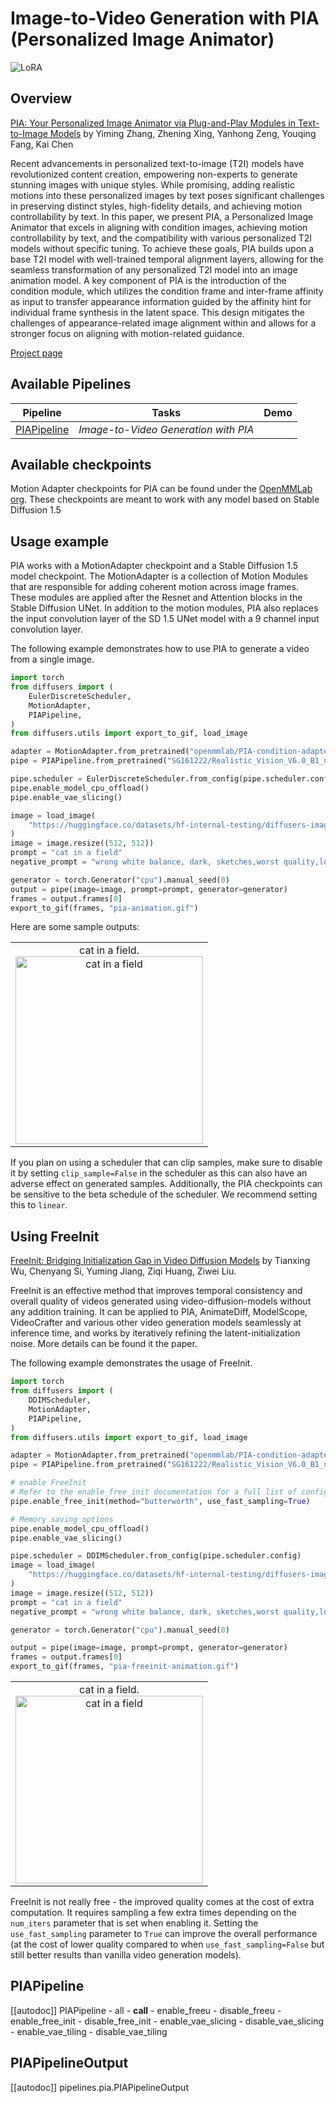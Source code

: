<!--Copyright 2024 The HuggingFace Team. All rights reserved.

Licensed under the Apache License, Version 2.0 (the "License"); you may not use this file except in compliance with
the License. You may obtain a copy of the License at

http://www.apache.org/licenses/LICENSE-2.0

Unless required by applicable law or agreed to in writing, software distributed under the License is distributed on
an "AS IS" BASIS, WITHOUT WARRANTIES OR CONDITIONS OF ANY KIND, either express or implied. See the License for the
specific language governing permissions and limitations under the License.
-->

# Image-to-Video Generation with PIA (Personalized Image Animator)

<div class="flex flex-wrap space-x-1">
  <img alt="LoRA" src="https://img.shields.io/badge/LoRA-d8b4fe?style=flat"/>
</div>

## Overview

[PIA: Your Personalized Image Animator via Plug-and-Play Modules in Text-to-Image Models](https://huggingface.co/papers/2312.13964) by Yiming Zhang, Zhening Xing, Yanhong Zeng, Youqing Fang, Kai Chen

Recent advancements in personalized text-to-image (T2I) models have revolutionized content creation, empowering non-experts to generate stunning images with unique styles. While promising, adding realistic motions into these personalized images by text poses significant challenges in preserving distinct styles, high-fidelity details, and achieving motion controllability by text. In this paper, we present PIA, a Personalized Image Animator that excels in aligning with condition images, achieving motion controllability by text, and the compatibility with various personalized T2I models without specific tuning. To achieve these goals, PIA builds upon a base T2I model with well-trained temporal alignment layers, allowing for the seamless transformation of any personalized T2I model into an image animation model. A key component of PIA is the introduction of the condition module, which utilizes the condition frame and inter-frame affinity as input to transfer appearance information guided by the affinity hint for individual frame synthesis in the latent space. This design mitigates the challenges of appearance-related image alignment within and allows for a stronger focus on aligning with motion-related guidance.

[Project page](https://pi-animator.github.io/)

## Available Pipelines

| Pipeline | Tasks | Demo
|---|---|:---:|
| [PIAPipeline](https://github.com/huggingface/diffusers/blob/main/src/diffusers/pipelines/pia/pipeline_pia.py) | *Image-to-Video Generation with PIA* |

## Available checkpoints

Motion Adapter checkpoints for PIA can be found under the [OpenMMLab org](https://huggingface.co/openmmlab/PIA-condition-adapter). These checkpoints are meant to work with any model based on Stable Diffusion 1.5

## Usage example

PIA works with a MotionAdapter checkpoint and a Stable Diffusion 1.5 model checkpoint. The MotionAdapter is a collection of Motion Modules that are responsible for adding coherent motion across image frames. These modules are applied after the Resnet and Attention blocks in the Stable Diffusion UNet. In addition to the motion modules, PIA also replaces the input convolution layer of the SD 1.5 UNet model with a 9 channel input convolution layer.

The following example demonstrates how to use PIA to generate a video from a single image.

```python
import torch
from diffusers import (
    EulerDiscreteScheduler,
    MotionAdapter,
    PIAPipeline,
)
from diffusers.utils import export_to_gif, load_image

adapter = MotionAdapter.from_pretrained("openmmlab/PIA-condition-adapter")
pipe = PIAPipeline.from_pretrained("SG161222/Realistic_Vision_V6.0_B1_noVAE", motion_adapter=adapter, torch_dtype=torch.float16)

pipe.scheduler = EulerDiscreteScheduler.from_config(pipe.scheduler.config)
pipe.enable_model_cpu_offload()
pipe.enable_vae_slicing()

image = load_image(
    "https://huggingface.co/datasets/hf-internal-testing/diffusers-images/resolve/main/pix2pix/cat_6.png?download=true"
)
image = image.resize((512, 512))
prompt = "cat in a field"
negative_prompt = "wrong white balance, dark, sketches,worst quality,low quality"

generator = torch.Generator("cpu").manual_seed(0)
output = pipe(image=image, prompt=prompt, generator=generator)
frames = output.frames[0]
export_to_gif(frames, "pia-animation.gif")
```

Here are some sample outputs:

<table>
    <tr>
        <td><center>
        cat in a field.
        <br>
        <img src="https://huggingface.co/datasets/huggingface/documentation-images/resolve/main/diffusers/pia-default-output.gif"
            alt="cat in a field"
            style="width: 300px;" />
        </center></td>
    </tr>
</table>


<Tip>

If you plan on using a scheduler that can clip samples, make sure to disable it by setting `clip_sample=False` in the scheduler as this can also have an adverse effect on generated samples. Additionally, the PIA checkpoints can be sensitive to the beta schedule of the scheduler. We recommend setting this to `linear`.

</Tip>

## Using FreeInit

[FreeInit: Bridging Initialization Gap in Video Diffusion Models](https://huggingface.co/papers/2312.07537) by Tianxing Wu, Chenyang Si, Yuming Jiang, Ziqi Huang, Ziwei Liu.

FreeInit is an effective method that improves temporal consistency and overall quality of videos generated using video-diffusion-models without any addition training. It can be applied to PIA, AnimateDiff, ModelScope, VideoCrafter and various other video generation models seamlessly at inference time, and works by iteratively refining the latent-initialization noise. More details can be found it the paper.

The following example demonstrates the usage of FreeInit.

```python
import torch
from diffusers import (
    DDIMScheduler,
    MotionAdapter,
    PIAPipeline,
)
from diffusers.utils import export_to_gif, load_image

adapter = MotionAdapter.from_pretrained("openmmlab/PIA-condition-adapter")
pipe = PIAPipeline.from_pretrained("SG161222/Realistic_Vision_V6.0_B1_noVAE", motion_adapter=adapter)

# enable FreeInit
# Refer to the enable_free_init documentation for a full list of configurable parameters
pipe.enable_free_init(method="butterworth", use_fast_sampling=True)

# Memory saving options
pipe.enable_model_cpu_offload()
pipe.enable_vae_slicing()

pipe.scheduler = DDIMScheduler.from_config(pipe.scheduler.config)
image = load_image(
    "https://huggingface.co/datasets/hf-internal-testing/diffusers-images/resolve/main/pix2pix/cat_6.png?download=true"
)
image = image.resize((512, 512))
prompt = "cat in a field"
negative_prompt = "wrong white balance, dark, sketches,worst quality,low quality"

generator = torch.Generator("cpu").manual_seed(0)

output = pipe(image=image, prompt=prompt, generator=generator)
frames = output.frames[0]
export_to_gif(frames, "pia-freeinit-animation.gif")
```

<table>
    <tr>
        <td><center>
        cat in a field.
        <br>
        <img src="https://huggingface.co/datasets/huggingface/documentation-images/resolve/main/diffusers/pia-freeinit-output-cat.gif"
            alt="cat in a field"
            style="width: 300px;" />
        </center></td>
    </tr>
</table>


<Tip warning={true}>

FreeInit is not really free - the improved quality comes at the cost of extra computation. It requires sampling a few extra times depending on the `num_iters` parameter that is set when enabling it. Setting the `use_fast_sampling` parameter to `True` can improve the overall performance (at the cost of lower quality compared to when `use_fast_sampling=False` but still better results than vanilla video generation models).

</Tip>

## PIAPipeline

[[autodoc]] PIAPipeline
	- all
	- __call__
    - enable_freeu
    - disable_freeu
    - enable_free_init
    - disable_free_init
    - enable_vae_slicing
    - disable_vae_slicing
    - enable_vae_tiling
    - disable_vae_tiling

## PIAPipelineOutput

[[autodoc]] pipelines.pia.PIAPipelineOutput